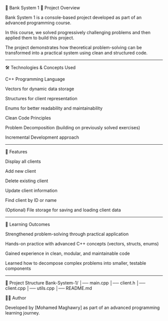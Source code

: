 🏦 Bank System 1
📌 Project Overview

Bank System 1 is a console-based project developed as part of an advanced programming course.

In this course, we solved progressively challenging problems and then applied them to build this project.

The project demonstrates how theoretical problem-solving can be transformed into a practical system using clean and structured code.

--------------------
🛠️ Technologies & Concepts Used

C++ Programming Language

Vectors for dynamic data storage

Structures for client representation

Enums for better readability and maintainability

Clean Code Principles

Problem Decomposition (building on previously solved exercises)

Incremental Development approach

---------------------

🚀 Features

Display all clients

Add new client

Delete existing client

Update client information

Find client by ID or name

(Optional) File storage for saving and loading client data

--------------------

🎯 Learning Outcomes

Strengthened problem-solving through practical application

Hands-on practice with advanced C++ concepts (vectors, structs, enums)

Gained experience in clean, modular, and maintainable code

Learned how to decompose complex problems into smaller, testable components

--------------

📂 Project Structure
Bank-System-1/
│── main.cpp
│── client.h
│── client.cpp
│── utils.cpp
│── README.md

🧑‍💻 Author

Developed by [Mohamed Maghawry] as part of an advanced programming learning journey.
